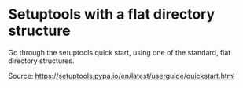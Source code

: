 # Setuptools with a flat directory structure

Go through the setuptools quick start, using one of the standard, flat directory structures.

Source: <https://setuptools.pypa.io/en/latest/userguide/quickstart.html>
